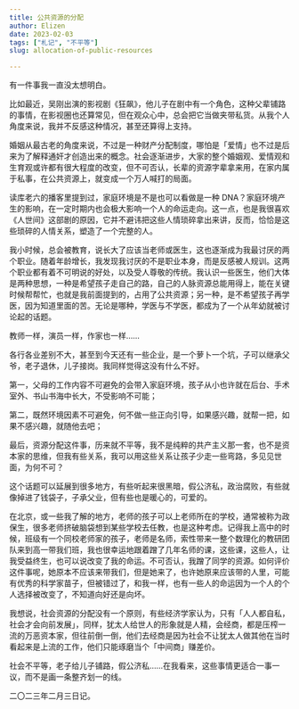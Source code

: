 ```yaml
---
title: 公共资源的分配
author: Elizen
date: 2023-02-03
tags: ["札记", "不平等"]
slug: allocation-of-public-resources

---
```


有一件事我一直没太想明白。

比如最近，吴刚出演的影视剧《狂飙》，他儿子在剧中有一个角色，这种父辈铺路的事情，在影视圈也还算常见，但在观众心中，总会把它当做夹带私货。从我个人角度来说，我并不反感这种情况，甚至还算得上支持。

婚姻从最古老的角度来说，不过是一种财产分配制度，哪怕是「爱情」也不过是后来为了解释通奸才创造出来的概念。社会逐渐进步，大家的整个婚姻观、爱情观和生育观或许都有很大程度的改变，但不可否认，长辈的资源字辈拿来用，在家内属于私事，在公共资源上，就变成一个万人喊打的局面。

读库老六的播客里提到过，家庭环境是不是也可以看做是一种 DNA？家庭环境产生的影响，在一定时期内也会极大影响一个人的命运走向。这一点，也是我很喜欢《人世间》这部剧的原因，它并不避讳把这些人情琐碎拿出来讲，反而，恰恰是这些琐碎的人情关系，塑造了一个完整的人。

我小时候，总会被教育，说长大了应该当老师或医生，这也逐渐成为我最讨厌的两个职业。随着年龄增长，我发现我讨厌的不是职业本身，而是反感被人规训。这两个职业都有着不可明说的好处，以及受人尊敬的传统。我认识一些医生，他们大体是两种思想，一种是希望孩子走自己的路，自己的人脉资源总能用得上，能在关键时候帮帮忙，也就是我前面提到的，占用了公共资源；另一种，是不希望孩子再学医，因为知道里面的苦。无论是哪种，学医与不学医，都成为了一个从年幼就被讨论起的话题。

教师一样，演员一样，作家也一样……

各行各业差别不大，甚至到今天还有一些企业，是一个萝卜一个坑，子可以继承父爷，老子退休，儿子接岗。我同样觉得这没有什么不好。

第一，父母的工作内容不可避免的会带入家庭环境，孩子从小也许就在后台、手术室外、书山书海中长大，不受影响不可能；

第二，既然环境因素不可避免，何不做一些正向引导，如果感兴趣，就帮一把，如果不感兴趣，就随他去吧；

最后，资源分配这件事，历来就不平等，我不是纯粹的共产主义那一套，也不是资本家的思维，但我有些关系，我可以用这些关系让孩子少走一些弯路，多见见世面，为何不可？

这个话题可以延展到很多地方，有些听起来很黑暗，假公济私，政治腐败，有些就像掉进了钱袋子，子承父业，但有些也是暖心的，可爱的。

在北京，或一些我了解的地方，老师的孩子可以上老师所在的学校，通常被称为政保生，很多老师挤破脑袋想到某些学校去任教，也是这种考虑。记得我上高中的时候，班级有一个同校老师家的孩子，老师是名师，索性带来一整个数理化的教研团队来到高一带我们班，我也很幸运地跟着蹭了几年名师的课，这些课，这些人，让我受益终生，也可以说改变了我的命运。不可否认，我蹭了同学的资源。如何评价这件事呢，她原本不应该来带我们，但是她来了，也许她原来应该带的人里，可能有优秀的科学家苗子，但被错过了，和我一样，也有一些人的命运因为一个人的个人选择被改变了，不知道向好还是向坏。

我想说，社会资源的分配没有一个原则，有些经济学家认为，只有「人人都自私，社会才会向前发展」，同样，犹太人给世人的形象就是人精，会经商，都是压榨一流的万恶资本家，但往前倒一倒，他们去经商是因为社会不让犹太人做其他在当时看起来是上流的工作，他们只能琢磨当个「中间商」赚差价。

社会不平等，老子给儿子铺路，假公济私……在我看来，这些事情更适合一事一议，而不是画一条整齐划一的线。

二〇二三年二月三日记。